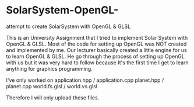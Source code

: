 # SolarSystem-OpenGL-
attempt to create SolarSystem with OpenGL &amp; GLSL

This is an University Assignment that I tried to implement Solar System with OpenGL & GLSL. Most of the code for setting up OpenGL was NOT created and implemented by me. Our lecturer basically created a little engine for us to learn OpenGL & GLSL. He go through the process of setting up OpenGL with us but it was very hard to follow because It's the first time I get to learn anything for graphics programming.

I've only worked on 
application.hpp   /  application.cpp 
planet.hpp        /  planet.cpp
world.fs.glsl     /  world.vs.glsl

Therefore I will only upload these files.
